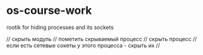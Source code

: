 # os-course-work
rootik for hiding processes and its sockets

// скрыть модуль
// пометить скрываемый процесс
// скрыть процесс
// если есть сетевые сокеты у этого процесса - скрыть их
//
